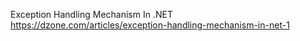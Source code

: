 Exception Handling Mechanism In .NET
https://dzone.com/articles/exception-handling-mechanism-in-net-1
